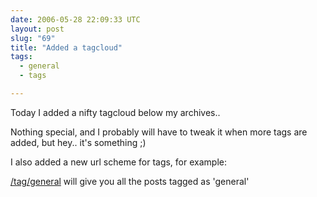 ```yaml
---
date: 2006-05-28 22:09:33 UTC
layout: post
slug: "69"
title: "Added a tagcloud"
tags:
  - general
  - tags

---
```

<p>Today I added a nifty tagcloud below my archives..</p>

<p>Nothing special, and I probably will have to tweak it when more tags are added, but hey.. it's something ;)</p>

<p>I also added a new url scheme for tags, for example:</p>

<p><a href="/tag/general">/tag/general</a> will give you all the posts tagged as 'general'</p>
